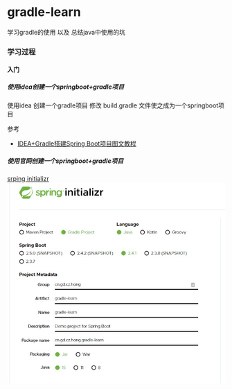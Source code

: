 # gradle-learn
学习gradle的使用 以及 总结java中使用的坑

### 学习过程
#### 入门
##### 使用idea创建一个springboot+gradle项目
使用idea 创建一个gradle项目
修改 build.gradle 文件使之成为一个springboot项目

参考
- [IDEA+Gradle搭建Spring Boot项目图文教程](https://www.awaimai.com/2621.html)
##### 使用官网创建一个springboot+gradle项目
[srping initializr](https://start.spring.io/)
![srping initializr](./img/spring-initiliazr.jpg) 
